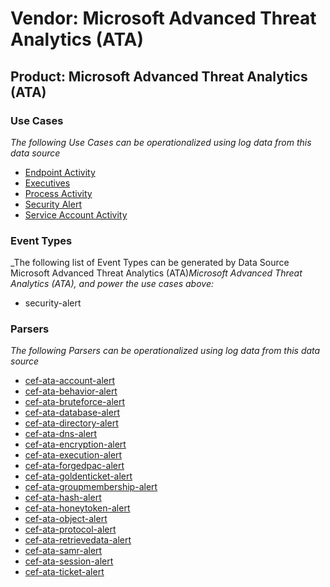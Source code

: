 Vendor: Microsoft Advanced Threat Analytics (ATA)
=================================================
Product: Microsoft Advanced Threat Analytics (ATA)
--------------------------------------------------

### Use Cases

_The following Use Cases can be operationalized using log data from this data source_

* [Endpoint Activity](../UseCases/usecase_endpoint_activity.md)
* [Executives](../UseCases/usecase_executives.md)
* [Process Activity](../UseCases/usecase_process_activity.md)
* [Security Alert](../UseCases/usecase_security_alert.md)
* [Service Account Activity](../UseCases/usecase_service_account_activity.md)


### Event Types

_The following list of Event Types can be generated by Data Source Microsoft Advanced Threat Analytics (ATA)_Microsoft Advanced Threat Analytics (ATA), and power the use cases above:_

- security-alert


### Parsers

_The following Parsers can be operationalized using log data from this data source_

* [cef-ata-account-alert](../Parsers/parserContent_cef-ata-account-alert.md)
* [cef-ata-behavior-alert](../Parsers/parserContent_cef-ata-behavior-alert.md)
* [cef-ata-bruteforce-alert](../Parsers/parserContent_cef-ata-bruteforce-alert.md)
* [cef-ata-database-alert](../Parsers/parserContent_cef-ata-database-alert.md)
* [cef-ata-directory-alert](../Parsers/parserContent_cef-ata-directory-alert.md)
* [cef-ata-dns-alert](../Parsers/parserContent_cef-ata-dns-alert.md)
* [cef-ata-encryption-alert](../Parsers/parserContent_cef-ata-encryption-alert.md)
* [cef-ata-execution-alert](../Parsers/parserContent_cef-ata-execution-alert.md)
* [cef-ata-forgedpac-alert](../Parsers/parserContent_cef-ata-forgedpac-alert.md)
* [cef-ata-goldenticket-alert](../Parsers/parserContent_cef-ata-goldenticket-alert.md)
* [cef-ata-groupmembership-alert](../Parsers/parserContent_cef-ata-groupmembership-alert.md)
* [cef-ata-hash-alert](../Parsers/parserContent_cef-ata-hash-alert.md)
* [cef-ata-honeytoken-alert](../Parsers/parserContent_cef-ata-honeytoken-alert.md)
* [cef-ata-object-alert](../Parsers/parserContent_cef-ata-object-alert.md)
* [cef-ata-protocol-alert](../Parsers/parserContent_cef-ata-protocol-alert.md)
* [cef-ata-retrievedata-alert](../Parsers/parserContent_cef-ata-retrievedata-alert.md)
* [cef-ata-samr-alert](../Parsers/parserContent_cef-ata-samr-alert.md)
* [cef-ata-session-alert](../Parsers/parserContent_cef-ata-session-alert.md)
* [cef-ata-ticket-alert](../Parsers/parserContent_cef-ata-ticket-alert.md)
